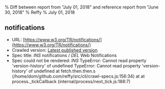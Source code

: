 % Diff between report from "July 01, 2018" and reference report from "June 30, 2018"
% Reffy
% July 01, 2018

## notifications

- URL: [https://www.w3.org/TR/notifications/](https://www.w3.org/TR/notifications/)
- Crawled version: [Latest published version](https://www.w3.org/TR/notifications)
- Spec title: *INS* notifications / *DEL* Web Notifications
- Spec could not be rendered: *INS* TypeError: Cannot read property 'version-history' of undefined TypeError: Cannot read property 'version-history' of undefined
    at fetch.then.then.s (/home/dom/github.com/reffy/src/cli/crawl-specs.js:156:34)
    at <anonymous>
    at process._tickCallback (internal/process/next_tick.js:188:7)


